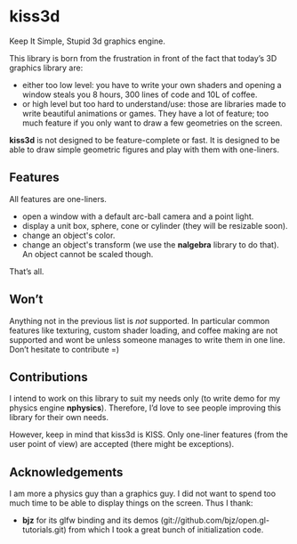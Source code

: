 kiss3d
======

Keep It Simple, Stupid 3d graphics engine.

This library is born from the frustration in front of the fact that today’s 3D
graphics library are:
  - either too low level: you have to write your own shaders and opening a
    window steals you 8 hours, 300 lines of code and 10L of coffee.
  - or high level but too hard to understand/use: those are libraries made to
    write beautiful animations or games. They have a lot of feature; too much
    feature if you only want to draw a few geometries on the screen.

**kiss3d** is not designed to be feature-complete or fast.
It is designed to be able to draw simple geometric figures and play with them
with one-liners.

## Features
All features are one-liners.
  - open a window with a default arc-ball camera and a point light.
  - display a unit box, sphere, cone or cylinder (they will be resizable soon).
  - change an object's color.
  - change an object's transform (we use the **nalgebra** library to do that).
    An object cannot be scaled though.

That’s all.

## Won’t
Anything not in the previous list is _not_ supported.
In particular common features like texturing, custom shader loading, and coffee
making are not supported and wont be unless someone manages to write them in
one line. Don’t hesitate to contribute =)


## Contributions
I intend to work on this library to suit my needs only (to write demo for my
physics engine **nphysics**).  Therefore, I’d love to see people improving this
library for their own needs.

However, keep in mind that kiss3d is KISS.
Only one-liner features (from the user point of view) are accepted (there might
be exceptions).

## Acknowledgements

I am more a physics guy than a graphics guy. I did not want to spend too much
time to be able to display things on the screen. Thus I thank:
  - **bjz** for its glfw binding and its demos
    (git://github.com/bjz/open.gl-tutorials.git) from which I took a great
    bunch of initialization code.
